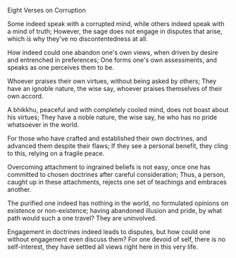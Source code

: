 Eight Verses on Corruption

Some indeed speak with a corrupted mind,
while others indeed speak with a mind of truth;
However, the sage does not engage in disputes that arise,
which is why they've no discontentedness at all.

How indeed could one abandon one's own views,
when driven by desire and entrenched in preferences;
One forms one's own assessments,
and speaks as one perceives them to be.

Whoever praises their own virtues,
without being asked by others;
They have an ignoble nature, the wise say,
whoever praises themselves of their own accord.

A bhikkhu, peaceful and with completely cooled mind,
does not boast about his virtues;
They have a noble nature, the wise say,
he who has no pride whatsoever in the world.

For those who have crafted and established their own doctrines,
and advanced them despite their flaws;
If they see a personal benefit,
they cling to this, relying on a fragile peace.

Overcoming attachment to ingrained beliefs is not easy,
once one has committed to chosen doctrines after careful consideration;
Thus, a person, caught up in these attachments,
rejects one set of teachings and embraces another.

The purified one indeed has nothing in the world,
no formulated opinions on existence or non-existence;
having abandoned illusion and pride,
by what path would such a one travel? They are uninvolved.

Engagement in doctrines indeed leads to disputes,
but how could one without engagement even discuss them?
For one devoid of self, there is no self-interest,
they have settled all views right here in this very life.